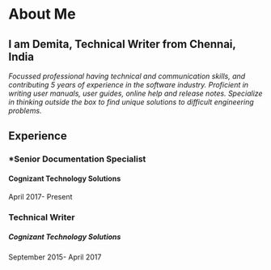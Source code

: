# About Me

## I am Demita, Technical Writer from Chennai, India

*Focussed professional having technical and communication skills, and contributing 5 years of experience in the software industry. Proficient in writing user manuals, user guides, online help and release notes. Specialize in thinking outside the box to find unique solutions to difficult engineering problems.*  

## Experience

### *Senior Documentation Specialist
#### Cognizant Technology Solutions
April 2017- Present
 
### Technical Writer
##### Cognizant Technology Solutions
September 2015- April 2017
